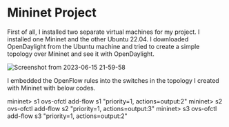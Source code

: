 # Mininet Project

First of all, I installed two separate virtual machines for my project. I installed one Mininet and the other Ubuntu 22.04. I downloaded OpenDaylight from the Ubuntu machine and tried to create a simple topology over Mininet and see it with OpenDaylight.  

![Screenshot from 2023-06-15 21-59-58](https://github.com/pinarkurtunluoglu/MininetProject/assets/77545059/038eefd1-9544-4764-b8fe-728353a4c589)


I embedded the OpenFlow rules into the switches in the topology I created with Mininet with below codes.

mininet> s1 ovs-ofctl add-flow s1 "priority=1, actions=output:2"
mininet> s2 ovs-ofctl add-flow s2 "priority=1, actions=output:3"
mininet> s3 ovs-ofctl add-flow s3 "priority=1, actions=output:2"



